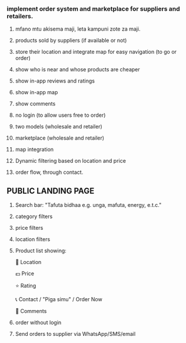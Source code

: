 ### implement order system and marketplace for suppliers and retailers.
1. mfano mtu akisema maji, leta kampuni zote za maji.
2. products sold by suppliers (if available or not)
3. store their location and integrate map for easy navigation (to go or order)
4. show who is near and whose products are cheaper
5. show in-app reviews and ratings
6. show in-app map
7. show comments

8. no login (to allow users free to order)
9. two models (wholesale and retailer)
10. marketplace (wholesale and retailer)
11. map integration
12. Dynamic filtering based on location and price
13. order flow, through contact.

## PUBLIC LANDING PAGE

1. Search bar: "Tafuta bidhaa e.g. unga, mafuta, energy, e.t.c."
2. category filters
3. price filters
4. location filters
5. Product list showing:

    📍 Location

    💵 Price

    ⭐ Rating

    📞 Contact / "Piga simu" / Order Now

    📝 Comments
6. order without login
7. Send orders to supplier via WhatsApp/SMS/email